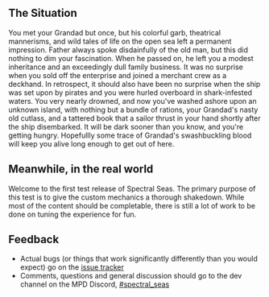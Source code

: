 ## The Situation

You met your Grandad but once, but his colorful garb, theatrical mannerisms, and wild tales of life on the open sea left a permanent impression. Father always spoke disdainfully of the old man, but this did nothing to dim your fascination. When he passed on, he left you a modest inheritance and an exceedingly dull family business. It was no surprise when you sold off the enterprise and joined a merchant crew as a deckhand.
In retrospect, it should also have been no surprise when the ship was set upon by pirates and you were hurled overboard in shark-infested waters.
You very nearly drowned, and now you've washed ashore upon an unknown island, with nothing but a bundle of rations, your Grandad's nasty old cutlass, and a tattered book that a sailor thrust in your hand shortly after the ship disembarked.
It will be dark sooner than you know, and you're getting hungry. Hopefullly some trace of Grandad's swashbuckling blood will keep you alive long enough to get out of here.

## Meanwhile, in the real world

Welcome to the first test release of Spectral Seas. The primary purpose of this test is to give the custom mechanics a thorough shakedown. While most of the content should be completable, there is still a lot of work to be done on tuning the experience for fun.

## Feedback

-   Actual bugs (or things that work significantly differently than you would expect) go on the
    [issue tracker](https://github.com/murphy-slaw/spectral-seas/issues)
-   Comments, questions and general discussion should go to the dev channel on the MPD Discord, [#spectral_seas](https://discord.com/channels/362322551684464641/1268862797232603198)
